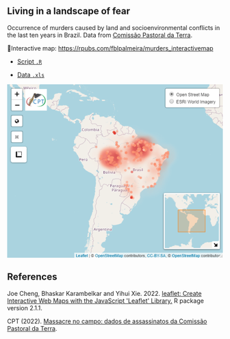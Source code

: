 ## Living in a landscape of fear

Occurrence of murders caused by land and socioenvironmental conflicts in the last ten years in Brazil. Data from [Comissão Pastoral da Terra](https://www.cptnacional.org.br/downlods/category/5-assassinatos).  

🔗Interactive map: https://rpubs.com/fblpalmeira/murders_interactivemap
 
- [Script `.R`](https://github.com/fblpalmeira/murders_interactivemap/blob/main/data/murders_interctivemap.R)

- [Data `.xls`](https://github.com/fblpalmeira/murders_interactivemap/blob/main/data/assassinatos_v7.xls)

<img src="https://github.com/fblpalmeira/murders_interactivemap/blob/main/data/murders_interctivemap.png"/>

## References

Joe Cheng, Bhaskar Karambelkar and Yihui Xie. 2022. [leaflet: Create Interactive Web Maps with the JavaScript 'Leaflet' Library.](https://CRAN.R-project.org/package=leaflet) R package version 2.1.1. 

CPT (2022). [Massacre no campo: dados de assassinatos da Comissão Pastoral da Terra](https://www.cptnacional.org.br/downlods/category/5-assassinatos).
